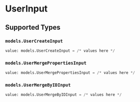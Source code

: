 # UserInput


## Supported Types

### `models.UserCreateInput`

```python
value: models.UserCreateInput = /* values here */
```

### `models.UserMergePropertiesInput`

```python
value: models.UserMergePropertiesInput = /* values here */
```

### `models.UserMergeByIDInput`

```python
value: models.UserMergeByIDInput = /* values here */
```


